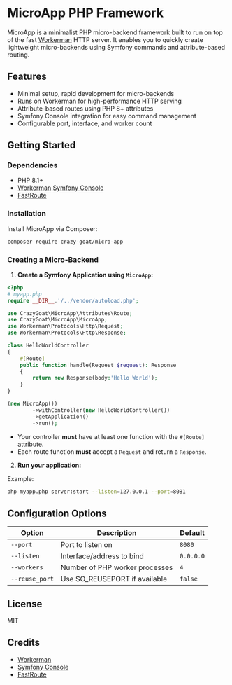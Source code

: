 # MicroApp PHP Framework

MicroApp is a minimalist PHP micro-backend framework built to run on top of the fast [Workerman](https://github.com/walkor/Workerman) HTTP server. It enables you to quickly create lightweight micro-backends using Symfony commands and attribute-based routing.

## Features

- Minimal setup, rapid development for micro-backends
- Runs on Workerman for high-performance HTTP serving
- Attribute-based routes using PHP 8+ attributes
- Symfony Console integration for easy command management
- Configurable port, interface, and worker count

## Getting Started

### Dependencies

- PHP 8.1+
- [Workerman](https://github.com/walkor/Workerman)
  [Symfony Console](https://symfony.com/doc/current/components/console.html)
- [FastRoute](https://github.com/nikic/FastRoute)
### Installation

Install MicroApp via Composer:

```bash
composer require crazy-goat/micro-app
```

### Creating a Micro-Backend

1. **Create a Symfony Application using `MicroApp`:**

```php 
<?php 
# myapp.php
require __DIR__.'/../vendor/autoload.php';

use CrazyGoat\MicroApp\Attributes\Route;
use CrazyGoat\MicroApp\MicroApp;
use Workerman\Protocols\Http\Request;
use Workerman\Protocols\Http\Response;

class HelloWorldController
{
    #[Route]
    public function handle(Request $request): Response
    {
        return new Response(body:'Hello World');
    }
}

(new MicroApp())
        ->withController(new HelloWorldController())
        ->getApplication()
        ->run();
```
- Your controller **must** have at least one function with the `#[Route]` attribute.
- Each route function **must** accept a `Request` and return a `Response`.

2. **Run your application:**

Example:

```bash
php myapp.php server:start --listen=127.0.0.1 --port=8081
```

## Configuration Options

| Option         | Description                          | Default   |
|----------------|--------------------------------------|-----------|
| `--port`       | Port to listen on                    | `8080`    |
| `--listen`     | Interface/address to bind            | `0.0.0.0` |
| `--workers`    | Number of PHP worker processes       | `4`       |
| `--reuse_port` | Use SO_REUSEPORT if available        | `false`   |

## License

MIT

## Credits

- [Workerman](https://github.com/walkor/Workerman)
- [Symfony Console](https://symfony.com/doc/current/components/console.html)
- [FastRoute](https://github.com/nikic/FastRoute)